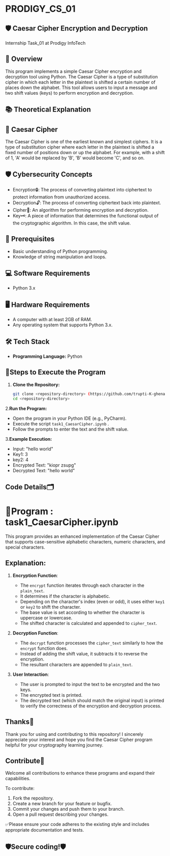# PRODIGY_CS_01
## 🛡️ Caesar Cipher Encryption and Decryption 
Internship Task_01 at Prodigy InfoTech

## 📜 Overview
This program implements a simple Caesar Cipher encryption and decryption tool using Python. The Caesar Cipher is a type of substitution cipher 
in which each letter in the plaintext is shifted a certain number of places down the alphabet. 
This tool allows users to input a message and two shift values (keys) to perform encryption and decryption.

## 📚 Theoretical Explanation

## 🔐 Caesar Cipher
The Caesar Cipher is one of the earliest known and simplest ciphers. It is a type of substitution cipher where each letter in the plaintext is shifted a fixed number of positions down or up the alphabet. For example, with a shift of 1, 'A' would be replaced by 'B', 'B' would become 'C', and so on.

## 🛡️ Cybersecurity Concepts
- Encryption🔒: The process of converting plaintext into ciphertext to protect information from unauthorized access.
- Decryption🔓: The process of converting ciphertext back into plaintext.
- Cipher🧩: An algorithm for performing encryption and decryption.
- Key🗝️: A piece of information that determines the functional output of the cryptographic algorithm. In this case, the shift value.

## 📝 Prerequisites
- Basic understanding of Python programming.
- Knowledge of string manipulation and loops.

## 💻 Software Requirements
- Python 3.x

## 🖥️ Hardware Requirements
- A computer with at least 2GB of RAM.
- Any operating system that supports Python 3.x.

## 🛠️ Tech Stack
- **Programming Language:** Python

## 🚀Steps to Execute the Program
1. **Clone the Repository:**
   ```bash
   git clone <repository-directory> (https://github.com/trupti-K-ghenand/PRODIGY_CS_01)
   cd <repository-directory>
   ```

 2.**Run the Program:**
- Open the program in your Python IDE (e.g., PyCharm).
- Execute the script `task1_CaesarCipher.ipynb` .
- Follow the prompts to enter the text and the shift value.

3.**Example Execution:**
- Input: "hello world"
- Key1: 3
- key2: 4
- Encrypted Text: "kiopr zsupg"
- Decrypted Text: "hello world"

## Code Details🗂️
# 📄Program : task1_CaesarCipher.ipynb
This program provides an enhanced implementation of the Caesar Cipher that supports case-sensitive alphabetic characters, numeric characters, and special characters.

## Explanation:
1. **Encryption Function**:
    - The `encrypt` function iterates through each character in the `plain_text`.
    - It determines if the character is alphabetic.
    - Depending on the character's index (even or odd), it uses either `key1` or `key2` to shift the character.
    - The base value is set according to whether the character is uppercase or lowercase.
    - The shifted character is calculated and appended to `cipher_text`.

2. **Decryption Function**:
    - The `decrypt` function processes the `cipher_text` similarly to how the `encrypt` function does.
    - Instead of adding the shift value, it subtracts it to reverse the encryption.
    - The resultant characters are appended to `plain_text`.

3. **User Interaction**:
    - The user is prompted to input the text to be encrypted and the two keys.
    - The encrypted text is printed.
    - The decrypted text (which should match the original input) is printed to verify the correctness of the encryption and decryption process.

## Thanks👏
Thank you for using and contributing to this repository! I sincerely appreciate your interest and hope you find the Caesar Cipher program helpful for your cryptography learning journey.

## Contribute🤝
Welcome all contributions to enhance these programs and expand their capabilities.

To contribute:
1. Fork the repository.
2. Create a new branch for your feature or bugfix.
3. Commit your changes and push them to your branch.
4. Open a pull request describing your changes.

✅Please ensure your code adheres to the existing style and includes appropriate documentation and tests.


## 🛡️Secure coding!🛡️
